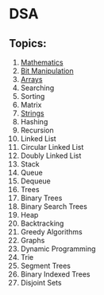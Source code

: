 # DSA

## Topics:
1. [Mathematics](./Mathematics)
2. [Bit Manipulation](https://github.com/IshitaBisaria/DSA/tree/main/Bit%20Manipulation)
3. [Arrays](https://github.com/IshitaBisaria/DSA/tree/main/Arrays)
4. Searching
5. Sorting
6. Matrix
7. [Strings](https://github.com/IshitaBisaria/DSA/tree/main/Strings)
8. Hashing
9. Recursion
10. Linked List
11. Circular Linked List
12. Doubly Linked List
13. Stack
14. Queue
15. Dequeue
16. Trees
17. Binary Trees
18. Binary Search Trees
19. Heap
20. Backtracking
21. Greedy Algorithms
22. Graphs
23. Dynamic Programming
24. Trie
25. Segment Trees
26. Binary Indexed Trees
27. Disjoint Sets
